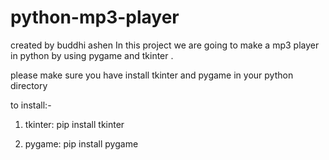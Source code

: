 # python-mp3-player
created by buddhi ashen
In this project we are going to make a mp3 player in python by using pygame and tkinter .

please make sure you have install tkinter and pygame in your python directory 

to install:-

1) tkinter:
  pip install tkinter
  
2) pygame:
    pip install pygame
    
